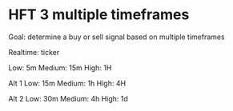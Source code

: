 # HFT 3 multiple timeframes

Goal: determine a buy or sell signal based on multiple timeframes

Realtime: ticker

Low: 5m
Medium: 15m
High: 1H

Alt 1
Low: 15m
Medium: 1h
High: 4H

Alt 2
Low: 30m
Medium: 4h
High: 1d

